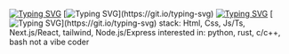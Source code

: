 [![Typing SVG](https://readme-typing-svg.demolab.com?font=Pixelify+Sans&weight=500&size=24&letterSpacing=&duration=2000&color=2AFFE4&background=4600FF&center=true&vCenter=true&repeat=false&width=1000&height=100&lines=+this+readme+is+still+in+the+development+mode%2C+cause+I'm+bored)](https://git.io/typing-svg)
[![Typing SVG](https://readme-typing-svg.demolab.com?font=Pixelify+Sans&weight=500&size=32&letterSpacing=&duration=2000&color=9A55FF&background=FBB4FF&vCenter=true&repeat=false&width=1000&height=100&lines=Hello%2C+my+name+is...)](https://git.io/typing-svg)
[![Typing SVG](https://readme-typing-svg.demolab.com?font=Pixelify+Sans&weight=500&size=55&letterSpacing=&duration=1500&pause=&color=9A55FF&background=FBB4FF&center=true&vCenter=true&repeat=false&width=1000&height=100&lines=+;Ivan+Kurbakov)](https://git.io/typing-svg)
[![Typing SVG](https://readme-typing-svg.demolab.com?font=Pixelify+Sans&weight=500&size=25&letterSpacing=&duration=3000&pause=1000&color=00FFC5&background=FFD9FA&center=true&vCenter=true&width=1000&height=100&lines=+I'm+18+years+old.+Old+is+the+main+word%2C+;mghm%2C+okey%3F;Repeating%2C+if+misunderstood+.+.+.)](https://git.io/typing-svg) 
stack: Html, Css, Js/Ts, Next.js/React, tailwind, Node.js/Express
interested in: python, rust, c/c++, bash
not a vibe coder
